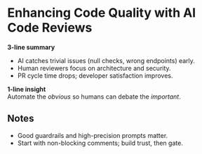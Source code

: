 # Enhancing Code Quality with AI Code Reviews

**3-line summary**
- AI catches trivial issues (null checks, wrong endpoints) early.
- Human reviewers focus on architecture and security.
- PR cycle time drops; developer satisfaction improves.

**1-line insight**  
Automate the *obvious* so humans can debate the *important*.

## Notes
- Good guardrails and high-precision prompts matter.
- Start with non-blocking comments; build trust, then gate.